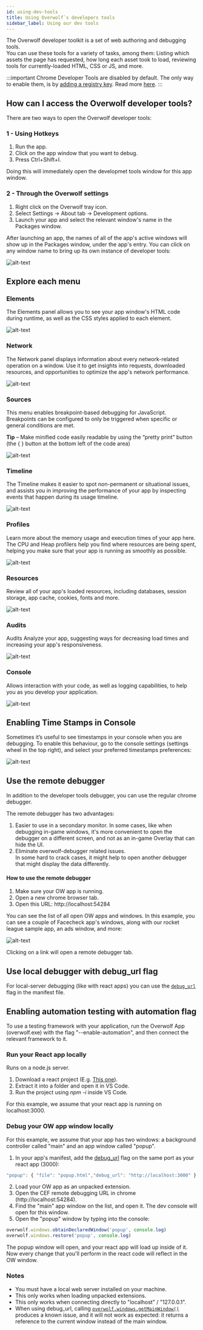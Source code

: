 ```yaml
---
id: using-dev-tools
title: Using Overwolf`s developers tools
sidebar_label: Using our dev tools
---
```


The Overwolf developer toolkit is a set of web authoring and debugging tools.  
You can use these tools for a variety of tasks, among them: Listing which assets the page has requested, how long each asset took to load, reviewing tools for currently-loaded HTML, CSS or JS, and more.

:::important
Chrome Developer Tools are disabled by default. The only way to enable them, is by [adding a registry key](../topics/enable-dev-tools#download-registry-key). Read more [here](../topics/enable-dev-tools).
:::

## How can I access the Overwolf developer tools?

There are two ways to open the Overwolf developer tools:

### 1 - Using Hotkeys

1. Run the app.
2. Click on the app window that you want to debug.
3. Press Ctrl+Shift+I.

Doing this will immediately open the developmet tools window for this app window.

### 2 - Through the Overwolf settings

1. Right click on the Overwolf tray icon.
2. Select Settings → About tab → Development options.
3. Launch your app and select the relevant window's name in the Packages window.

After launching an app, the names of all of the app's active windows will show up in the Packages window, under the app's entry. You can click on any window name to bring up its own instance of developer tools:

![alt-text](assets/dev-tools-1.jpg)

## Explore each menu

### Elements

The Elements panel allows you to see your app window's HTML code during runtime, as well as the CSS styles applied to each element.

![alt-text](assets/dev-tools-2.jpg)

### Network

The Network panel displays information about every network-related operation on a window. Use it to get insights into requests, downloaded resources, and opportunities to optimize the app's network performance.

![alt-text](assets/dev-tools-3.jpg)

### Sources

This menu enables breakpoint-based debugging for JavaScript. Breakpoints can be configured to only be triggered when specific or general conditions are met.

**Tip** – Make minified code easily readable by using the “pretty print” button (the { } button at the bottom left of the code area)

![alt-text](assets/dev-tools-4.jpg)

### Timeline

The Timeline makes it easier to spot non-permanent or situational issues, and assists you in improving the performance of your app by inspecting events that happen during its usage timeline.

![alt-text](assets/dev-tools-5.jpg)

### Profiles

Learn more about the memory usage and execution times of your app here. The CPU and Heap profilers help you find where resources are being spent, helping you make sure that your app is running as smoothly as possible.

![alt-text](assets/dev-tools-6.jpg)

### Resources

Review all of your app's loaded resources, including databases, session storage, app cache, cookies, fonts and more.

![alt-text](assets/dev-tools-7.jpg)

### Audits

Audits Analyze your app, suggesting ways for decreasing load times and increasing your app's responsiveness.

![alt-text](assets/dev-tools-8.jpg)

### Console

Allows interaction with your code, as well as logging capabilities, to help you as you develop your application.

![alt-text](assets/dev-tools-9.jpg)

## Enabling Time Stamps in Console

Sometimes it’s useful to see timestamps in your console when you are debugging.
To enable this behaviour, go to the console settings (settings wheel in the top right), and select your preferred timestamps preferences:

![alt-text](assets/dev-tools-10.png)

## Use the remote debugger

In addition to the developer tools debugger, you can use the regular chrome debugger.  

The remote debugger has two advantages:

1. Easier to use in a secondary monitor.
   In some cases, like when debugging in-game windows, it's more convenient to open the debugger on a different screen, and not as an in-game Overlay that can hide the UI.
2. Eliminate overwolf-debugger related issues.  
   In some hard to crack cases, it might help to open another debugger that might display the data differently.

  #### How to use the remote debugger

  1. Make sure your OW app is running.
  2. Open a new chrome browser tab.
  3. Open this URL: http://localhost:54284
  
You can see the list of all open OW apps and windows. In this example, you can see a couple of Facecheck app's windows, along with our rocket league sample app, an ads window, and more:

![alt-text](assets/dev-tools-11.png)

Clicking on a link will open a remote debugger tab.

## Use local debugger with debug_url flag

For local-server debugging (like with react apps) you can use the [`debug_url`](../api/manifest-json#debug_url) flag in the manifest file.

## Enabling automation testing with automation flag

To use a testing framework with your application, run the Overwolf App (overwolf.exe) with the flag "--enable-automation", and then connect the relevant framework to it.

### Run your React app locally

Runs on a node.js server.

1. Download a react project (E.g. [This one](https://github.com/aditya-sridhar/simple-reactjs-app)).
2. Extract it into a folder and open it in VS Code.
3. Run the project using *npm -i* inside VS Code.

For this example, we assume that your react app is running on localhost:3000.

### Debug your OW app window locally

For this example, we assume that your app has two windows: a background controller called "main" and an app window called "popup".

1. In your app's manifest, add the [debug_url](../api/manifest-json#debug_url) flag on the same port as your react app (3000):
```js
"popup": { "file": "popup.html","debug_url": "http://localhost:3000" }
```
2. Load your OW app as an unpacked extension.
3. Open the CEF remote debugging URL in chrome (http://localhost:54284).
4. Find the "main" app window on the list, and open it. The dev console will open for this window.
5. Open the "popup" window by typing into the console:
```js
overwolf.windows.obtainDeclaredWindow('popup', console.log)
overwolf.windows.restore('popup', console.log)
```
  
  The popup window will open, and your react app will load up inside of it.  
   Now every change that you'll perform in the react code will reflect in the OW window.

### Notes
* You must have a local web server installed on your machine.
* This only works when loading unpacked extensions.
* This only works when connecting directly to "localhost" / "127.0.0.1".
* When using debug_url, calling [`overwolf.windows.getMainWindow()`](../api/overwolf-windows#getmainwindow) produces a known issue, and it will not work as expected: it returns a reference to the current window instead of the main window.
